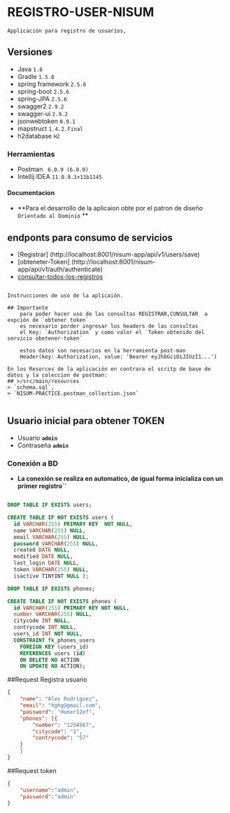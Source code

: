 # REGISTRO-USER-NISUM
    Applicación para registro de usuarios,


## Versiones
* Java `1.8`
* Gradle `1.5.8`
* spring framework `2.5.6`
* spring-boot `2.5.6`
* spring-JPA `2.5.6`
* swagger2  `2.9.2`
* swagger-ui `2.9.2`
* jsonwebtoken `0.9.1`
* mapstruct `1.4.2.Final`
* h2database `H2`

### Herramientas 
* Postman ` 6.0.9 (6.0.9)`
* Intellij IDEA `11.0.9.1+11b1145`

#### Documentacion
* **Para el desarrollo de la aplicaion obte por el patron de diseño `Orientado al Dominio` **

## endponts para consumo de servicios 
* [Registrar]  (http://localhost:8001/nisum-app/api/v1/users/save)
* [obteneter-Token] (http://localhost:8001/nisum-app/api/v1/auth/authenticate)
* [consultar-todos-los-registros ](hhttp://localhost:8001/nisum-app/api/v1/users/getAll)

```

Instrucciones de uso de la aplicaión.

## Importante
    para poder hacer uso de las consultas REGISTRAR,CUNSULTAR  a expción de `obtener token`
    es necesario porder ingresar los headers de las consultas 
    el Key: `Authorization` y como valor el `Token obtenido del servicio obetener-token`

    estos datos son necesarios en la herramienta post-man
    Header(key: Authorization, value: 'Bearer eyJhbGciOiJIUzI1...')

En los Resorces de la aplicación en contrara el scritp de base de datos y la coleccion de postman: 
## >/src/main/resources
> `schema.sql`,
> `NISUM-PRACTICE.postman_collection.json`


```



## Usuario inicial para obtener TOKEN
* Usuario **`admin`**
* Contraseña **`admin`**

### Conexión a BD
* **La conexión se realiza en automatico, de igual forma inicializa con un  primer registro``**
```sql

DROP TABLE IF EXISTS users;

CREATE TABLE IF NOT EXISTS users (
  id VARCHAR(255) PRIMARY KEY  NOT NULL,
  name VARCHAR(255) NULL,
  email VARCHAR(255) NULL,
  password VARCHAR(255) NULL,
  created DATE NULL,
  modified DATE NULL,
  last_login DATE NULL,
  token VARCHAR(255) NULL,
  isactive TINYINT NULL );

DROP TABLE IF EXISTS phones;

CREATE TABLE IF NOT EXISTS phones (
  id VARCHAR(255) PRIMARY KEY NOT NULL,
  number VARCHAR(255) NULL,
  citycode INT NULL,
  contrycode INT NULL,
  users_id INT NOT NULL,
  CONSTRAINT fk_phones_users
    FOREIGN KEY (users_id)
    REFERENCES users (id)
    ON DELETE NO ACTION
    ON UPDATE NO ACTION);
```

##Request Registra usuario
```Json Request Registrar
{
	"name": "Alex Rodriguez",
	"email": "hghg@gmail.com",
	"password": "Huner12ef",
	"phones": [{
		"number": "1234567",
		"citycode": "1",
		"contrycode": "57"
	}
	]
}
```
##Request token
```Json Request obtener Token
{
	"username":"admin",
	"password":"admin"
}
```
